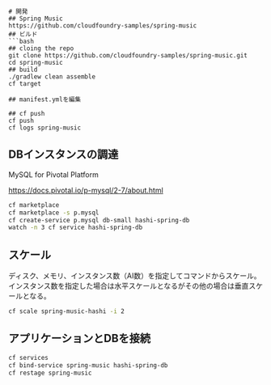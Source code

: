 ```
# 開発
## Spring Music
https://github.com/cloudfoundry-samples/spring-music
## ビルド
```bash
## cloing the repo
git clone https://github.com/cloudfoundry-samples/spring-music.git
cd spring-music
## build
./gradlew clean assemble
cf target

## manifest.ymlを編集

## cf push
cf push
cf logs spring-music
```

## DBインスタンスの調達
MySQL for Pivotal Platform

https://docs.pivotal.io/p-mysql/2-7/about.html
```bash
cf marketplace
cf marketplace -s p.mysql
cf create-service p.mysql db-small hashi-spring-db
watch -n 3 cf service hashi-spring-db
```

## スケール
ディスク、メモリ、インスタンス数（AI数）を指定してコマンドからスケール。インスタンス数を指定した場合は水平スケールとなるがその他の場合は垂直スケールとなる。
```bash
cf scale spring-music-hashi -i 2
```

## アプリケーションとDBを接続
```bash
cf services
cf bind-service spring-music hashi-spring-db
cf restage spring-music
```
